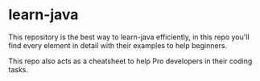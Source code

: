 # learn-java

This repository is the best way to learn-java efficiently, in this repo you'll find every element in detail with their examples to help beginners.

This repo also acts as a cheatsheet to help Pro developers in their coding tasks.